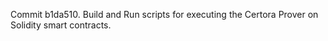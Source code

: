Commit b1da510.                    Build and Run scripts for executing the Certora Prover on Solidity smart contracts.